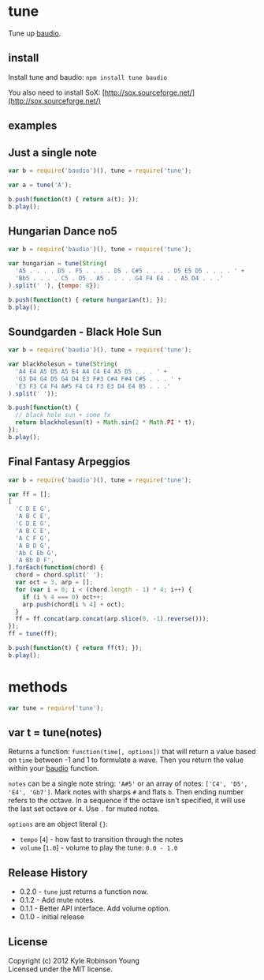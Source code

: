 # tune
Tune up [baudio](https://github.com/substack/baudio).

## install
Install tune and baudio: `npm install tune baudio`

You also need to install SoX:
[http://sox.sourceforge.net/](http://sox.sourceforge.net/)

## examples

## Just a single note

```js
var b = require('baudio')(), tune = require('tune');

var a = tune('A');

b.push(function(t) { return a(t); });
b.play();
```

## Hungarian Dance no5

```js
var b = require('baudio')(), tune = require('tune');

var hungarian = tune(String(
  'A5 . . . . D5 . F5 . . . . D5 . C#5 . . . . D5 E5 D5 . . . . ' +
  'Bb5 . . . . C5 . D5 . A5 . . . . G4 F4 E4 . . A5 D4 . . .'
).split(' '), {tempo: 8});

b.push(function(t) { return hungarian(t); });
b.play();
```

## Soundgarden - Black Hole Sun

```js
var b = require('baudio')(), tune = require('tune');

var blackholesun = tune(String(
  'A4 E4 A5 D5 A5 E4 A4 C4 E4 A5 D5 . . . ' +
  'G3 D4 G4 D5 G4 D4 E3 F#3 C#4 F#4 C#5 . . . ' +
  'E3 F3 C4 F4 A#5 F4 C4 F3 E3 D4 E4 B5 . . .'
).split(' '));

b.push(function(t) {
  // black hole sun + some fx
  return blackholesun(t) + Math.sin(2 * Math.PI * t);
});
b.play();
```

## Final Fantasy Arpeggios

```js
var b = require('baudio')(), tune = require('tune');

var ff = [];
[
  'C D E G',
  'A B C E',
  'C D E G',
  'A B C E',
  'A C F G',
  'A B D G',
  'Ab C Eb G',
  'A Bb D F',
].forEach(function(chord) {
  chord = chord.split(' ');
  var oct = 3, arp = [];
  for (var i = 0; i < (chord.length - 1) * 4; i++) {
    if (i % 4 === 0) oct++;
    arp.push(chord[i % 4] + oct);
  }
  ff = ff.concat(arp.concat(arp.slice(0, -1).reverse()));
});
ff = tune(ff);

b.push(function(t) { return ff(t); });
b.play();
```

# methods

``` js
var tune = require('tune');
```

## var t = tune(notes)
Returns a function: `function(time[, options])` that will return a value based
on `time` between -1 and 1 to formulate a wave. Then you return the value within
your [baudio](http://github.com/substack/baudio) function.

`notes` can be a single note string: `'A#5'` or an array of notes:
`['C4', 'D5', 'E4', 'Gb7']`. Mark notes with sharps `#` and flats `b`. Then
ending number refers to the octave. In a sequence if the octave isn't specified,
it will use the last set octave or `4`. Use `.` for muted notes.

`options` are an object literal `{}`:
* `tempo` [`4`] - how fast to transition through the notes
* `volume` [`1.0`] - volume to play the tune: `0.0 - 1.0`

## Release History
* 0.2.0 - `tune` just returns a function now.
* 0.1.2 - Add mute notes.
* 0.1.1 - Better API interface. Add volume option.
* 0.1.0 - initial release

## License
Copyright (c) 2012 Kyle Robinson Young  
Licensed under the MIT license.
